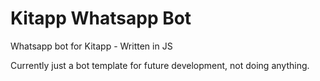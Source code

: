 # Kitapp Whatsapp Bot

Whatsapp bot for Kitapp - Written in JS

Currently just a bot template for future development, not doing anything.
